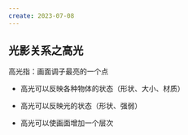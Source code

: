 ```yaml
---
create: 2023-07-08
---
```

## 光影关系之高光

高光指：画面调子最亮的一个点

* 高光可以反映各种物体的状态（形状、大小、材质）

* 高光可以反映光的状态（形状、强弱）
* 高光可以使画面增加一个层次

